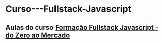 # Curso---Fullstack-Javascript

<h2>Aulas do curso <a href="https://go.hotmart.com/H75713532I" target="_blank">Formação Fullstack Javascript - do Zero ao Mercado</a></h2>
